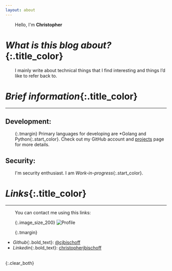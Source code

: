 ```yaml
---
layout: about
---
```


<style>
.image_size_200 {
    width: 200px;
    float: left;
}

.tmargin{
    text-decoration: none;
    padding-top:5px;
    padding-left: -5px;
}

.clear_both{
    clear: both;

}

.start_color {
    color: rgba(47, 160, 10, 0.84);
    font-weight: 700;
}

.title_color {
    color: rgba(0, 0, 0, 0.84);
    font-size: 23px;
    font-weight: 900;
}

.bold_text {
    font-weight: 700;
}

p {
    margin-left: 30px;
}

</style>

Hello, I'm **Christopher**

# *What is this blog about?*{:.title_color}
I mainly write about technical things that I find interesting and things I’d like to refer back to.

# *Brief information*{:.title_color}

---

## Development:
{:.tmargin}
Primary languages for developing are *Golang and Python{:.start_color}. Check out my GitHub account and [projects]({{site.url}}/projects/) page for more details.
<br/>
## Security:
I'm security enthusiast. I am  *Work-in-progress*{:.start_color}.

# *Links*{:.title_color}

---

You can contact me using this links:
<br/>

{:.image_size_200}
![Profile]({{site.url}}/assets/img/profile.jpg)

{:.tmargin}
- *Github*{:.bold_text}: [@cjbischoff](https://github.com/cjbischoff)
- *Linkedin*{:.bold_text}: [christopherjbischoff](https://linkedin.com/in/christopherjbischoff)

<br/>
{:.clear_both}
